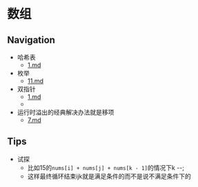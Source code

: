 # 数组

## Navigation

- 哈希表
    - [1.md](./1.md)
- 枚举
    - [11.md](./11.md) 
- 双指针
    - [1.md](./1.md)
    - []()
- 运行时溢出的经典解决办法就是移项
    - [7.md](./7.md)

## Tips

- 试探
    - 比如15的`nums[i] + nums[j] + nums[k - 1]`的情况下k --;
    - 这样最终循环结束ijk就是满足条件的而不是说不满足条件下的
